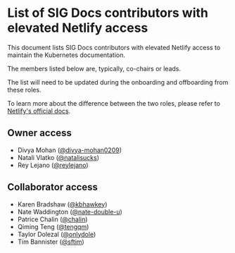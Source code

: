 # List of SIG Docs contributors with elevated Netlify access

This document lists SIG Docs contributors with elevated Netlify access to maintain the Kubernetes documentation.

The members listed below are, typically, co-chairs or leads.

The list will need to be updated during the onboarding and offboarding from these roles.

To learn more about the difference between the two roles, please refer to [Netlify's official docs](https://docs.netlify.com/accounts-and-billing/team-management/team-member-roles/#collaborators).

## Owner access

- Divya Mohan ([@divya-mohan0209](https://github.com/divya-mohan0209))
- Natali Vlatko ([@natalisucks](https://github.com/natalisucks))
- Rey Lejano ([@reylejano](https://github.com/reylejano))

## Collaborator access

- Karen Bradshaw ([@kbhawkey](https://github.com/kbhawkey))
- Nate Waddington ([@nate-double-u](https://github.com/nate-double-u))
- Patrice Chalin ([@chalin](https://github.com/chalin))
- Qiming Teng ([@tengqm](https://github.com/tengqm))
- Taylor Dolezal ([@onlydole](https://github.com/onlydole))
- Tim Bannister ([@sftim](https://github.com/sftim))
